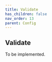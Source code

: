 ```yaml
---
title: Validate
has_children: false
nav_order: 13
parent: Config
---
```


## Validate

To be implemented.